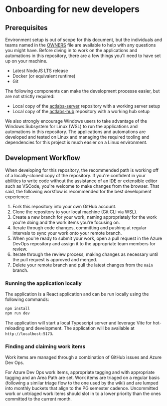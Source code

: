 # Onboarding for new developers

## Prerequisites

Environment setup is out of scope for this document, but the individuals and teams named in the [OWNERS](../OWNERS) file are available to help with any questions you might have. Before diving in to work on the applications and automations in this repository, there are a few things you'll need to have set up on your machine.

* Latest NodeJS LTS release
* Docker (or equivalent runtime)
* Git

The following components can make the development processe easier, but are not strictly required:

* Local copy of the [actlabs-server](https://github.com/vermacodes/one-click-aks-server) repository with a working server setup
* Local copy of the [actlabs-hub](https://github.com/vermacodes/one-click-aks-hub) repository with a working hub setup

We also strongly encourage Windows users to take advantage of the Windows Subsystem for Linux (WSL) to run the applications and automations in this repository. The applications and automations are developed and tested on Linux and managing the required tooling and dependencies for this project is much easier on a Linux environment.

## Development Workflow

When developing for this repository, the recommended path is working off of a locally-cloned copy of the repository. If you're confident in your abilities to write code without the assistance of an IDE or extensible editor such as VSCode, you're welcome to make changes from the browser. That said, the following workflow is recommended for the best development experience:

1. Fork this repository into your own GitHub account.
2. Clone the repository to your local machine (Git CLI via WSL).
3. Create a new branch for your work, naming appropriately for the work you're doing and the work items you're focusing on.
4. Iterate through code changes, committing and pushing at regular intervals to sync your work onto your remote branch.
5. When you're ready to submit your work, open a pull request in the Azure DevOps repository and assign it to the appropriate team members for review.
6. Iterate through the review process, making changes as necessary until the pull request is approved and merged.
7. Delete your remote branch and pull the latest changes from the `main` branch.

### Running the application locally

The application is a React application and can be run locally using the following commands:

```bash
npm install
npm run dev
```

The application will start a local Typescript server and leverage Vite for hot-reloading and development. The application will be available at `http://localhost:5173`.

### Finding and claiming work items

Work items are managed through a combination of GitHub issues and Azure Dev Ops.

For Azure Dev Ops work items, appropriate tagging and  with appropriate tagging and an Area Path are set. Work items are triaged on a regular basis (following a similar triage flow to the one used by the wiki) and are lumped into monthly buckets that align to the PG semester cadence. Uncommitted work or untriaged work items should slot in to a lower priority than the ones committed to the current month.
